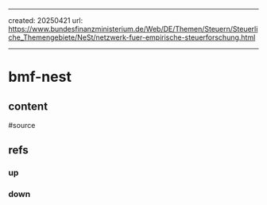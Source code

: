 ___
created: 20250421
url: https://www.bundesfinanzministerium.de/Web/DE/Themen/Steuern/Steuerliche_Themengebiete/NeSt/netzwerk-fuer-empirische-steuerforschung.html
___

# bmf-nest

## content

#source

## refs

### up

### down